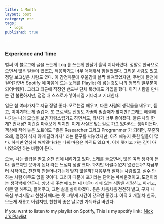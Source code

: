 ```yaml
---
title: 1 Month
layout: post
category: etc
tags:
  - logs
published: true

---
```

### Experience and Time

벌써 이 블로그에 글을 쓰는게 Log 를 쓰는게 한달이 훌떡 지나버렸다. 정말로 한국으로 오면서 많은 일들이 있었고, 적응하기도 너무 애매해서 힘들었었다. 그리운 사람도 있고 정말 보고싶은 사람도 있다. 이 감정때문에 우울감에 살짝 빠져있었지만, 주변에 탄천에 걸어가면서 Spotify 에 마음에 드는 노래를 Playlist 에 넣는것도 나의 행복의 일부분이 되어버렸다. 그리고 최근에 직장인 밴드부 단체 톡방에도 가입을 했다. 아직 사람을 만나는 건 불편하지만, 점점 내 스스로가 낳아지길 기다리고 기대한다.

일은 참 여러가지로 지금 정말 좋다. 모르는걸 배우고, 다른 사람의 생각들을 배우고, 듣고, 이야기하는게 즐겁다. 또 프로젝트 진행도 가끔씩 멈출때가 많지만? 그래도 해결해 나가는 나의 모습을 보면 자랑스럽기도 하면서도, 회사가 너무 좋아졌다. 물론 나의 한계? 인내심? 이런걸 마주보게 되지만. 이게 사실은 맞는길로 가고 있다라는 생각이든다. 책상에 적어 놓은 노트에도 "좋은 Researcher 그리고 Programmer 가 되려면, 꾸준히 오래, 열정히 식지 않게 달려가자" 라는 문구를 써놓았지만, 아직 해놓지 못한 일들이 많다. 하지만 열심히 해야겠다라는 나의 마음은 아직도 있으며, 이게 쫓기고 가는 길이 아니였으면 하는 바램이 든다.

오늘, 나는 월급을 받고 순천 집에 내려가고 있다. 노래를 들으면서, 많은 여러 생각이 든다. 슬프지만 웃어야 된다 라는 느낌이 정말 크다. 하지만 어쩔수 없지 않겠는가? 지금부터 시작이고, 천천히 만들어나가는게 맞지 않을까? 처음부터 잘하는 사람없고, 실수 안하는 사람 아무도 없을 것이다. 그러기 때문에 포기라는 단어는 아쉬운것이고, 도전이라는 생각밖에 안든다. 항상 내 주변에 또는 내 바운더리에 있는 사람을 사랑하고 아끼고, 이쁜 말 해주고, 들어주고, 그런 삶을 살아야겠다. 돈은 차츰차츰 천천히 벌고, 구지 내 욕심 부리지말고 천천히 배타는 듯 그렇게 시간이 갔으면 좋겠다. 아직 3 개월 차 한국, 모든게 새롭고 어렵지만, 천천히 좋은 날로만 가득하길 바란다.

If you want to listen to my playlist on Spotify, This is my spotify link : [Nick J's Playlist](https://open.spotify.com/user/1298732922)
